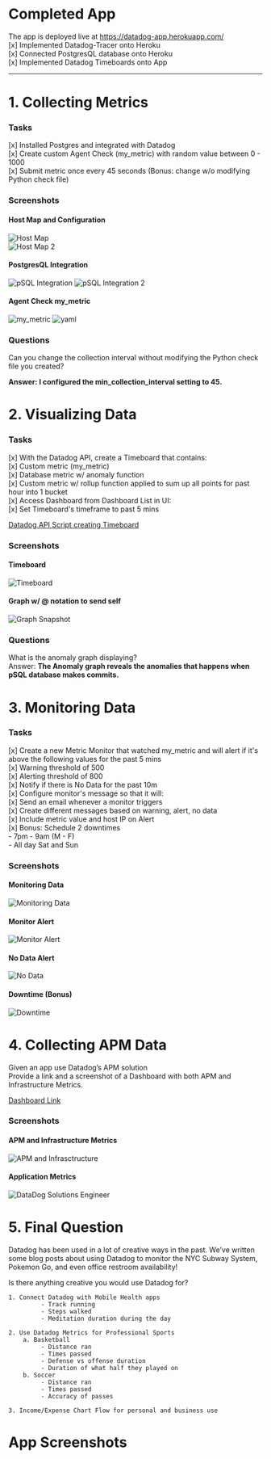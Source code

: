 # Completed App  
The app is deployed live at https://datadog-app.herokuapp.com/  
[x] Implemented Datadog-Tracer onto Heroku  
[x] Connected PostgresQL database onto Heroku    
[x] Implemented Datadog Timeboards onto App  

---
# 1. Collecting Metrics
  ### Tasks
  [x] Installed Postgres and integrated with Datadog    
  [x] Create custom Agent Check (my_metric) with random value between 0 - 1000    
  [x] Submit metric once every 45 seconds (Bonus: change w/o modifying Python check file)    

  ### Screenshots
  
  #### Host Map and Configuration
  ![Host Map](screenshots/1-hostmap.png)  
  ![Host Map 2](screenshots/1-config.png)

  #### PostgresQL Integration
  ![pSQL Integration](screenshots/1-install-db.png)
  ![pSQL Integration 2](screenshots/1-postgres-integration.png)
  
  #### Agent Check my_metric
  ![my_metric](screenshots/1-agentcheck-py.png)
  ![yaml](screenshots/1-agentcheck-yaml.png)

  ### Questions   
   Can you change the collection interval without modifying the Python check file you created?
   
   **Answer: I configured the min_collection_interval setting to 45.**
  

# 2. Visualizing Data
  ### Tasks
  [x] With the Datadog API, create a Timeboard that contains:  
      [x] Custom metric (my_metric)   
      [x] Database metric w/ anomaly function   
      [x] Custom metric w/ rollup function applied to sum up all points for past hour into 1 bucket   
  [x] Access Dashboard from Dashboard List in UI:  
      [x] Set Timeboard's timeframe to past 5 mins  

[Datadog API Script creating Timeboard](scripts/timeboard.py)

  ### Screenshots
  
  #### Timeboard
  ![Timeboard](screenshots/2-timeboard.png)
 
  #### Graph w/ @ notation to send self  
  ![Graph Snapshot](screenshots/2-graph-snapshot.png)
  
  ### Questions
   What is the anomaly graph displaying?  
   Answer: **The Anomaly graph reveals the anomalies that happens when pSQL database makes commits.**
  

# 3. Monitoring Data
  ### Tasks
  [x] Create a new Metric Monitor that watched my_metric and will alert if it's above the following values for the past 5 mins   
      [x] Warning threshold of 500  
      [x] Alerting threshold of 800  
      [x] Notify if there is No Data for the past 10m  
  [x] Configure monitor's message so that it will:   
      [x] Send an email whenever a monitor triggers  
      [x] Create different messages based on warning, alert, no data  
      [x] Include metric value and host IP on Alert  
      [x] Bonus: Schedule 2 downtimes     
            - 7pm - 9am (M - F)   
            - All day Sat and Sun  
  ### Screenshots

  #### Monitoring Data
  ![Monitoring Data](screenshots/3-monitoring-data.png)
  
  #### Monitor Alert
  ![Monitor Alert](screenshots/3-monitor-alert.png)
  
  #### No Data Alert
  ![No Data](screenshots/3-no-data.png)
  
  #### Downtime (Bonus)
  ![Downtime](screenshots/3-downtime.png)  
  
# 4. Collecting APM Data   
Given an app use Datadog’s APM solution   
Provide a link and a screenshot of a Dashboard with both APM and Infrastructure Metrics.

[Dashboard Link](https://app.datadoghq.com/dash/826079/apm-and-infrastructure-metrics?live=true&page=0&is_auto=false&from_ts=1527979455178&to_ts=1527983055178&tile_size=m)

### Screenshots

  #### APM and Infrastructure Metrics
  ![APM and Infrasctructure](screenshots/4-infrastructure-apm-metrics.png)
  
  #### Application Metrics
  ![DataDog Solutions Engineer](screenshots/4-datadog-metrics.png)


# 5. Final Question
Datadog has been used in a lot of creative ways in the past. We’ve written some blog posts about using Datadog to monitor the NYC Subway System, Pokemon Go, and even office restroom availability!

Is there anything creative you would use Datadog for?  

```
1. Connect Datadog with Mobile Health apps 
         - Track running
         - Steps walked
         - Meditation duration during the day  
         
2. Use Datadog Metrics for Professional Sports   
    a. Basketball 
         - Distance ran
         - Times passed 
         - Defense vs offense duration 
         - Duration of what half they played on    
    b. Soccer 
         - Distance ran 
         - Times passed
         - Accuracy of passes
         
3. Income/Expense Chart Flow for personal and business use
```
# App Screenshots
